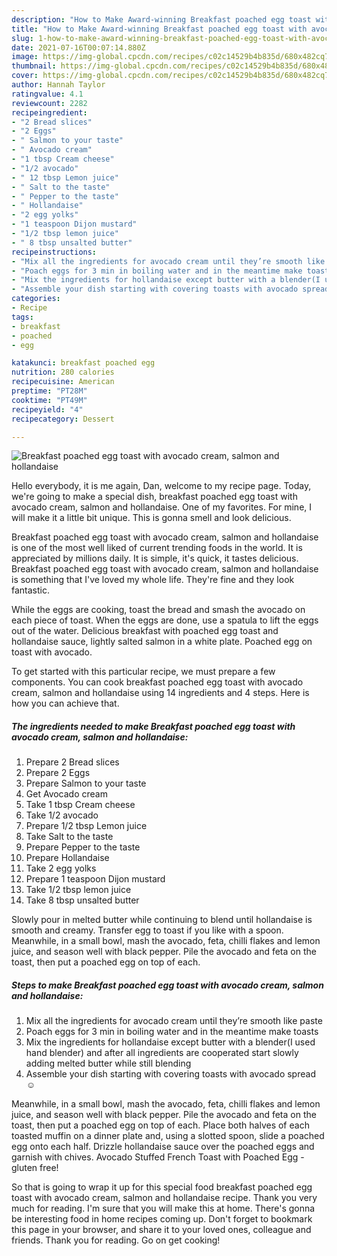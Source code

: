 ```yaml
---
description: "How to Make Award-winning Breakfast poached egg toast with avocado cream, salmon and hollandaise"
title: "How to Make Award-winning Breakfast poached egg toast with avocado cream, salmon and hollandaise"
slug: 1-how-to-make-award-winning-breakfast-poached-egg-toast-with-avocado-cream-salmon-and-hollandaise
date: 2021-07-16T00:07:14.880Z
image: https://img-global.cpcdn.com/recipes/c02c14529b4b835d/680x482cq70/breakfast-poached-egg-toast-with-avocado-cream-salmon-and-hollandaise-recipe-main-photo.jpg
thumbnail: https://img-global.cpcdn.com/recipes/c02c14529b4b835d/680x482cq70/breakfast-poached-egg-toast-with-avocado-cream-salmon-and-hollandaise-recipe-main-photo.jpg
cover: https://img-global.cpcdn.com/recipes/c02c14529b4b835d/680x482cq70/breakfast-poached-egg-toast-with-avocado-cream-salmon-and-hollandaise-recipe-main-photo.jpg
author: Hannah Taylor
ratingvalue: 4.1
reviewcount: 2282
recipeingredient:
- "2 Bread slices"
- "2 Eggs"
- " Salmon to your taste"
- " Avocado cream"
- "1 tbsp Cream cheese"
- "1/2 avocado"
- " 12 tbsp Lemon juice"
- " Salt to the taste"
- " Pepper to the taste"
- " Hollandaise"
- "2 egg yolks"
- "1 teaspoon Dijon mustard"
- "1/2 tbsp lemon juice"
- " 8 tbsp unsalted butter"
recipeinstructions:
- "Mix all the ingredients for avocado cream until they’re smooth like paste"
- "Poach eggs for 3 min in boiling water and in the meantime make toasts"
- "Mix the ingredients for hollandaise except butter with a blender(I used hand blender) and after all ingredients are cooperated start slowly adding melted butter while still blending"
- "Assemble your dish starting with covering toasts with avocado spread ☺️"
categories:
- Recipe
tags:
- breakfast
- poached
- egg

katakunci: breakfast poached egg 
nutrition: 280 calories
recipecuisine: American
preptime: "PT28M"
cooktime: "PT49M"
recipeyield: "4"
recipecategory: Dessert

---
```



![Breakfast poached egg toast with avocado cream, salmon and hollandaise](https://img-global.cpcdn.com/recipes/c02c14529b4b835d/680x482cq70/breakfast-poached-egg-toast-with-avocado-cream-salmon-and-hollandaise-recipe-main-photo.jpg)

Hello everybody, it is me again, Dan, welcome to my recipe page. Today, we're going to make a special dish, breakfast poached egg toast with avocado cream, salmon and hollandaise. One of my favorites. For mine, I will make it a little bit unique. This is gonna smell and look delicious.

Breakfast poached egg toast with avocado cream, salmon and hollandaise is one of the most well liked of current trending foods in the world. It is appreciated by millions daily. It is simple, it's quick, it tastes delicious. Breakfast poached egg toast with avocado cream, salmon and hollandaise is something that I've loved my whole life. They're fine and they look fantastic.

While the eggs are cooking, toast the bread and smash the avocado on each piece of toast. When the eggs are done, use a spatula to lift the eggs out of the water. Delicious breakfast with poached egg toast and hollandaise sauce, lightly salted salmon in a white plate. Poached egg on toast with avocado.


To get started with this particular recipe, we must prepare a few components. You can cook breakfast poached egg toast with avocado cream, salmon and hollandaise using 14 ingredients and 4 steps. Here is how you can achieve that.

<!--inarticleads1-->

##### The ingredients needed to make Breakfast poached egg toast with avocado cream, salmon and hollandaise:

1. Prepare 2 Bread slices
1. Prepare 2 Eggs
1. Prepare  Salmon to your taste
1. Get  Avocado cream
1. Take 1 tbsp Cream cheese
1. Take 1/2 avocado
1. Prepare  1/2 tbsp Lemon juice
1. Take  Salt to the taste
1. Prepare  Pepper to the taste
1. Prepare  Hollandaise
1. Take 2 egg yolks
1. Prepare 1 teaspoon Dijon mustard
1. Take 1/2 tbsp lemon juice
1. Take  8 tbsp unsalted butter


Slowly pour in melted butter while continuing to blend until hollandaise is smooth and creamy. Transfer egg to toast if you like with a spoon. Meanwhile, in a small bowl, mash the avocado, feta, chilli flakes and lemon juice, and season well with black pepper. Pile the avocado and feta on the toast, then put a poached egg on top of each. 

<!--inarticleads2-->

##### Steps to make Breakfast poached egg toast with avocado cream, salmon and hollandaise:

1. Mix all the ingredients for avocado cream until they’re smooth like paste
1. Poach eggs for 3 min in boiling water and in the meantime make toasts
1. Mix the ingredients for hollandaise except butter with a blender(I used hand blender) and after all ingredients are cooperated start slowly adding melted butter while still blending
1. Assemble your dish starting with covering toasts with avocado spread ☺️


Meanwhile, in a small bowl, mash the avocado, feta, chilli flakes and lemon juice, and season well with black pepper. Pile the avocado and feta on the toast, then put a poached egg on top of each. Place both halves of each toasted muffin on a dinner plate and, using a slotted spoon, slide a poached egg onto each half. Drizzle hollandaise sauce over the poached eggs and garnish with chives. Avocado Stuffed French Toast with Poached Egg - gluten free! 

So that is going to wrap it up for this special food breakfast poached egg toast with avocado cream, salmon and hollandaise recipe. Thank you very much for reading. I'm sure that you will make this at home. There's gonna be interesting food in home recipes coming up. Don't forget to bookmark this page in your browser, and share it to your loved ones, colleague and friends. Thank you for reading. Go on get cooking!
